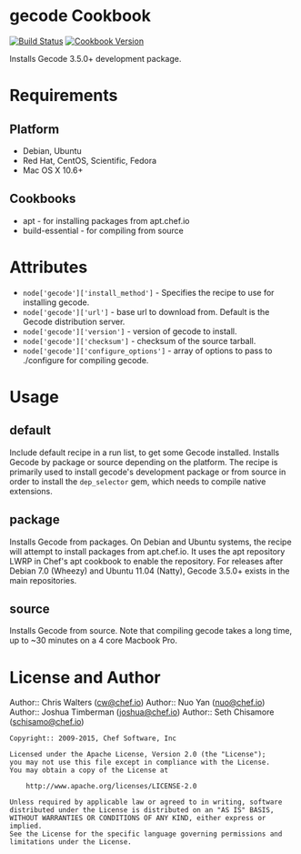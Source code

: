 gecode Cookbook
===============

[![Build Status](https://travis-ci.org/chef-cookbooks/gecode.svg?branch=master)](http://travis-ci.org/chef-cookbooks/gecode)
[![Cookbook Version](https://img.shields.io/cookbook/v/gecode.svg)](https://supermarket.chef.io/cookbooks/gecode)


Installs Gecode 3.5.0+ development package.

Requirements
============

Platform
--------

* Debian, Ubuntu
* Red Hat, CentOS, Scientific, Fedora
* Mac OS X 10.6+

Cookbooks
---------

* apt - for installing packages from apt.chef.io
* build-essential - for compiling from source

Attributes
==========

* `node['gecode']['install_method']` - Specifies the recipe to use for installing gecode.
* `node['gecode']['url']` - base url to download from. Default is the Gecode distribution server.
* `node['gecode']['version']` - version of gecode to install.
* `node['gecode']['checksum']` - checksum of the source tarball.
* `node['gecode']['configure_options']` - array of options to pass to ./configure for compiling gecode.

Usage
=====

default
-------

Include default recipe in a run list, to get some Gecode installed. Installs Gecode by package or source depending on the platform. The recipe is primarily used to install gecode's development package or from source in order to install the `dep_selector` gem, which needs to compile native extensions.

package
-------

Installs Gecode from packages.  On Debian and Ubuntu systems, the recipe will attempt to install packages from apt.chef.io. It uses the apt repository LWRP in Chef's apt cookbook to enable the repository.  For releases after Debian 7.0 (Wheezy) and Ubuntu 11.04 (Natty), Gecode 3.5.0+ exists in the main repositories.

source
------

Installs Gecode from source.  Note that compiling gecode takes a long time, up to ~30 minutes on a 4 core Macbook Pro.

License and Author
==================

Author:: Chris Walters (<cw@chef.io>)
Author:: Nuo Yan (<nuo@chef.io>)
Author:: Joshua Timberman (<joshua@chef.io>)
Author:: Seth Chisamore (<schisamo@chef.io>)

```text
Copyright:: 2009-2015, Chef Software, Inc

Licensed under the Apache License, Version 2.0 (the "License");
you may not use this file except in compliance with the License.
You may obtain a copy of the License at

    http://www.apache.org/licenses/LICENSE-2.0

Unless required by applicable law or agreed to in writing, software
distributed under the License is distributed on an "AS IS" BASIS,
WITHOUT WARRANTIES OR CONDITIONS OF ANY KIND, either express or implied.
See the License for the specific language governing permissions and
limitations under the License.
```

